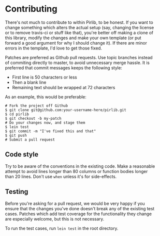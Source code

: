 # Contributing

There's not much to contribute to within Pirlib, to be honest. If you want to
change something which alters the actual setup (say, changing the license or to
remove travis-ci or stuff like that), you're better off making a clone of this
library, modify the changes and make your own template (or put forward a good
argument for why I should change it). If there are minor errors in the template,
I'd love to get those fixed.

Patches are preferred as Github pull requests. Use topic branches instead of
commiting directly to master, to avoid unnecessary merge hassle. It is preferred
that commit messages keeps the following style:

* First line is 50 characters or less
* Then a blank line
* Remaining text should be wrapped at 72 characters

As an example, this would be preferable:

```shell
# Fork the project off Github
$ git clone git@github.com:your-username-here/pirlib.git
$ cd pirlib
$ git checkout -b my-patch
# Do your changes now, and stage them
$ lein test
$ git commit -m "I've fixed this and that"
$ git push
# Submit a pull request
```

## Code style

Try to be aware of the conventions in the existing code. Make a reasonable
attempt to avoid lines longer than 80 columns or function bodies longer than 20
lines. Don't use `when` unless it's for side-effects.

## Testing

Before you're asking for a pull request, we would be very happy if you ensure
that the changes you've done doesn't break any of the existing test cases.
Patches which add test coverage for the functionality they change are especially
welcome, but this is not necessary.

To run the test cases, run `lein test` in the root directory.
